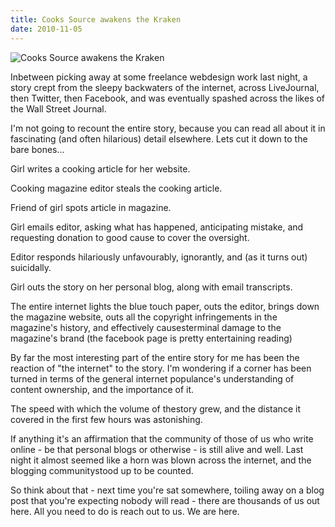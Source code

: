 ```yaml
---
title: Cooks Source awakens the Kraken
date: 2010-11-05
---
```


![Cooks Source awakens the Kraken](https://source.unsplash.com/FHnnjk1Yj7Y/1600x900)

Inbetween picking away at some freelance webdesign work last night, a story crept from the sleepy backwaters of the internet, across LiveJournal, then Twitter, then Facebook, and was eventually spashed across the likes of the Wall Street Journal.

I'm not going to recount the entire story, because you can read all about it in fascinating (and often hilarious) detail elsewhere. Lets cut it down to the bare bones...

Girl writes a cooking article for her website.

Cooking magazine editor steals the cooking article.

Friend of girl spots article in magazine.

Girl emails editor, asking what has happened, anticipating mistake, and requesting donation to good cause to cover the oversight.

Editor responds hilariously unfavourably, ignorantly, and (as it turns out) suicidally.

Girl outs the story on her personal blog, along with email transcripts.

The entire internet lights the blue touch paper, outs the editor, brings down the magazine website, outs all the copyright infringements in the magazine's history, and effectively causesterminal damage to the magazine's brand (the facebook page is pretty entertaining reading)

By far the most interesting part of the entire story for me has been the reaction of "the internet" to the story. I'm wondering if a corner has been turned in terms of the general internet populance's understanding of content ownership, and the importance of it.

The speed with which the volume of thestory grew, and the distance it covered in the first few hours was astonishing.

If anything it's an affirmation that the community of those of us who write online - be that personal blogs or otherwise - is still alive and well. Last night it almost seemed like a horn was blown across the internet, and the blogging communitystood up to be counted.

So think about that - next time you're sat somewhere, toiling away on a blog post that you're expecting nobody will read - there are thousands of us out here. All you need to do is reach out to us. We are here.